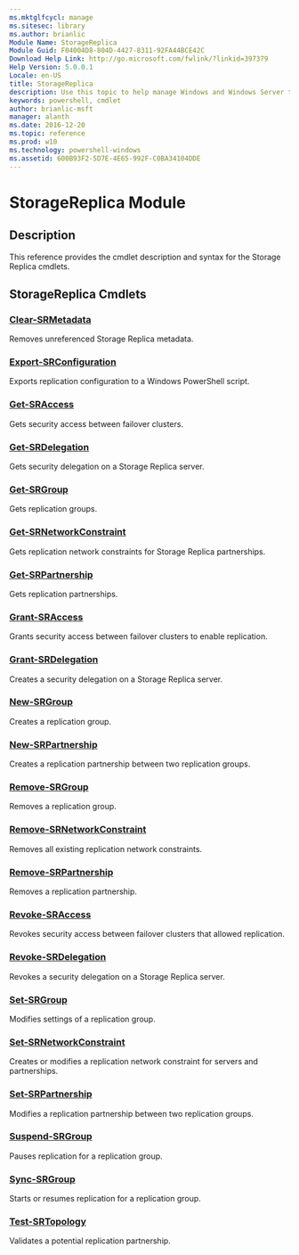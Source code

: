 ```yaml
---
ms.mktglfcycl: manage
ms.sitesec: library
ms.author: brianlic
Module Name: StorageReplica
Module Guid: F04004D8-804D-4427-8311-92FA44BCE42C
Download Help Link: http://go.microsoft.com/fwlink/?linkid=397379
Help Version: 5.0.0.1
Locale: en-US
title: StorageReplica
description: Use this topic to help manage Windows and Windows Server technologies with Windows PowerShell.
keywords: powershell, cmdlet
author: brianlic-msft
manager: alanth
ms.date: 2016-12-20
ms.topic: reference
ms.prod: w10
ms.technology: powershell-windows
ms.assetid: 600B93F2-5D7E-4E65-992F-C0BA34104DDE
---
```


# StorageReplica Module
## Description
This reference provides the cmdlet description and syntax for the Storage Replica cmdlets.

## StorageReplica Cmdlets
### [Clear-SRMetadata](./Clear-SRMetadata.md)
Removes unreferenced Storage Replica metadata.

### [Export-SRConfiguration](./Export-SRConfiguration.md)
Exports replication configuration to a Windows PowerShell script.

### [Get-SRAccess](./Get-SRAccess.md)
Gets security access between failover clusters.

### [Get-SRDelegation](./Get-SRDelegation.md)
Gets security delegation on a Storage Replica server.

### [Get-SRGroup](./Get-SRGroup.md)
Gets replication groups.

### [Get-SRNetworkConstraint](./Get-SRNetworkConstraint.md)
Gets replication network constraints for Storage Replica partnerships.

### [Get-SRPartnership](./Get-SRPartnership.md)
Gets replication partnerships.

### [Grant-SRAccess](./Grant-SRAccess.md)
Grants security access between failover clusters to enable replication.

### [Grant-SRDelegation](./Grant-SRDelegation.md)
Creates a security delegation on a Storage Replica server.

### [New-SRGroup](./New-SRGroup.md)
Creates a replication group.

### [New-SRPartnership](./New-SRPartnership.md)
Creates a replication partnership between two replication groups.

### [Remove-SRGroup](./Remove-SRGroup.md)
Removes a replication group.

### [Remove-SRNetworkConstraint](./Remove-SRNetworkConstraint.md)
Removes all existing replication network constraints.

### [Remove-SRPartnership](./Remove-SRPartnership.md)
Removes a replication partnership.

### [Revoke-SRAccess](./Revoke-SRAccess.md)
Revokes security access between failover clusters that allowed replication.

### [Revoke-SRDelegation](./Revoke-SRDelegation.md)
Revokes a security delegation on a Storage Replica server.

### [Set-SRGroup](./Set-SRGroup.md)
Modifies settings of a replication group.

### [Set-SRNetworkConstraint](./Set-SRNetworkConstraint.md)
Creates or modifies a replication network constraint for servers and partnerships.

### [Set-SRPartnership](./Set-SRPartnership.md)
Modifies a replication partnership between two replication groups.

### [Suspend-SRGroup](./Suspend-SRGroup.md)
Pauses replication for a replication group.

### [Sync-SRGroup](./Sync-SRGroup.md)
Starts or resumes replication for a replication group.

### [Test-SRTopology](./Test-SRTopology.md)
Validates a potential replication partnership.



